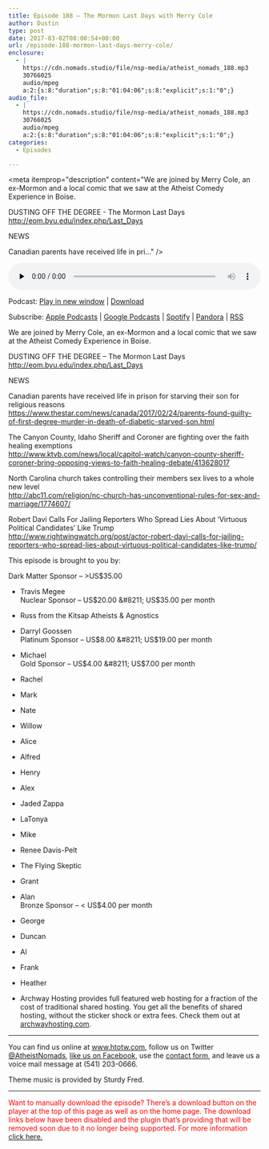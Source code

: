 ```yaml
---
title: ﻿Episode 188 – The Mormon Last Days with Merry Cole
author: Dustin
type: post
date: 2017-03-02T08:00:54+00:00
url: /﻿episode-188-mormon-last-days-merry-cole/
enclosure:
  - |
    https://cdn.nomads.studio/file/nsp-media/atheist_nomads_188.mp3
    30766025
    audio/mpeg
    a:2:{s:8:"duration";s:8:"01:04:06";s:8:"explicit";s:1:"0";}
audio_file:
  - |
    https://cdn.nomads.studio/file/nsp-media/atheist_nomads_188.mp3
    30766025
    audio/mpeg
    a:2:{s:8:"duration";s:8:"01:04:06";s:8:"explicit";s:1:"0";}
categories:
  - Episodes

---
```

<div itemscope itemtype="http://schema.org/AudioObject">
  <meta itemprop="name" content="﻿Episode 188 &#8211; The Mormon Last Days with Merry Cole" />
  
  <meta itemprop="uploadDate" content="2017-03-02T01:00:54-07:00" />
  
  <meta itemprop="encodingFormat" content="audio/mpeg" />
  
  <meta itemprop="duration" content="PT1H04M06S" />
  
  <meta itemprop="description" content="We are joined by Merry Cole, an ex-Mormon and a local comic that we saw at the Atheist Comedy Experience in Boise.

DUSTING OFF THE DEGREE - The Mormon Last Days
http://eom.byu.edu/index.php/Last_Days

NEWS

Canadian parents have received life in pri..." />
  
  <meta itemprop="contentUrl" content="https://dts.podtrac.com/redirect.mp3/cdn.nomads.studio/file/nsp-media/atheist_nomads_188.mp3" />
  
  <meta itemprop="contentSize" content="29.3" />
  </p> 
  
  <div class="powerpress_player" id="powerpress_player_8451">
    <audio class="wp-audio-shortcode" id="audio-1467-195" preload="none" style="width: 100%;" controls="controls"><source type="audio/mpeg" src="https://dts.podtrac.com/redirect.mp3/cdn.nomads.studio/file/nsp-media/atheist_nomads_188.mp3?_=195" /><a href="https://dts.podtrac.com/redirect.mp3/cdn.nomads.studio/file/nsp-media/atheist_nomads_188.mp3">https://dts.podtrac.com/redirect.mp3/cdn.nomads.studio/file/nsp-media/atheist_nomads_188.mp3</a></audio>
  </div>
</div>

<p class="powerpress_links powerpress_links_mp3">
  Podcast: <a href="https://dts.podtrac.com/redirect.mp3/cdn.nomads.studio/file/nsp-media/atheist_nomads_188.mp3" class="powerpress_link_pinw" target="_blank" title="Play in new window" onclick="return powerpress_pinw('https://htotw.com/?powerpress_pinw=1467-podcast');" rel="nofollow">Play in new window</a> | <a href="https://dts.podtrac.com/redirect.mp3/cdn.nomads.studio/file/nsp-media/atheist_nomads_188.mp3" class="powerpress_link_d" title="Download" rel="nofollow" download="atheist_nomads_188.mp3">Download</a>
</p>

<p class="powerpress_links powerpress_subscribe_links">
  Subscribe: <a href="https://podcasts.apple.com/us/podcast/humanists-take-on-the-world/id530050098?mt=2&ls=1" class="powerpress_link_subscribe powerpress_link_subscribe_itunes" target="_blank" title="Subscribe on Apple Podcasts" rel="nofollow">Apple Podcasts</a> | <a href="https://www.google.com/podcasts?feed=aHR0cDovL2F0aGVpc3Rub21hZHMubGlic3luLmNvbS9yc3M%3D" class="powerpress_link_subscribe powerpress_link_subscribe_googleplay" target="_blank" title="Subscribe on Google Podcasts" rel="nofollow">Google Podcasts</a> | <a href="https://open.spotify.com/show/3LzK2xZGike6Tc1GEMtMbr?si=LieN9SNuTpq96smuaUsH8A" class="powerpress_link_subscribe powerpress_link_subscribe_spotify" target="_blank" title="Subscribe on Spotify" rel="nofollow">Spotify</a> | <a href="https://www.pandora.com/podcast/atheist-nomads/PC:10122?corr=62071012&part=ug" class="powerpress_link_subscribe powerpress_link_subscribe_pandora" target="_blank" title="Subscribe on Pandora" rel="nofollow">Pandora</a> | <a href="https://htotw.com/feed/podcast/" class="powerpress_link_subscribe powerpress_link_subscribe_rss" target="_blank" title="Subscribe via RSS" rel="nofollow">RSS</a>
</p>

We are joined by Merry Cole, an ex-Mormon and a local comic that we saw at the Atheist Comedy Experience in Boise.

DUSTING OFF THE DEGREE &#8211; The Mormon Last Days  
<a href="http://eom.byu.edu/index.php/Last_Days" target="_blank" rel="noopener">http://eom.byu.edu/index.php/Last_Days</a>

NEWS

Canadian parents have received life in prison for starving their son for religious reasons  
<a href="https://www.thestar.com/news/canada/2017/02/24/parents-found-guilty-of-first-degree-murder-in-death-of-diabetic-starved-son.html" target="_blank" rel="noopener">https://www.thestar.com/news/canada/2017/02/24/parents-found-guilty-of-first-degree-murder-in-death-of-diabetic-starved-son.html</a>

The Canyon County, Idaho Sheriff and Coroner are fighting over the faith healing exemptions  
<a href="http://www.ktvb.com/news/local/capitol-watch/canyon-county-sheriff-coroner-bring-opposing-views-to-faith-healing-debate/413628017" target="_blank" rel="noopener">http://www.ktvb.com/news/local/capitol-watch/canyon-county-sheriff-coroner-bring-opposing-views-to-faith-healing-debate/413628017</a>

North Carolina church takes controlling their members sex lives to a whole new level  
<a href="http://abc11.com/religion/nc-church-has-unconventional-rules-for-sex-and-marriage/1774607/" target="_blank" rel="noopener">http://abc11.com/religion/nc-church-has-unconventional-rules-for-sex-and-marriage/1774607/</a>

Robert Davi Calls For Jailing Reporters Who Spread Lies About ‘Virtuous Political Candidates’ Like Trump  
<a href="http://www.rightwingwatch.org/post/actor-robert-davi-calls-for-jailing-reporters-who-spread-lies-about-virtuous-political-candidates-like-trump/" target="_blank" rel="noopener">http://www.rightwingwatch.org/post/actor-robert-davi-calls-for-jailing-reporters-who-spread-lies-about-virtuous-political-candidates-like-trump/</a>

This episode is brought to you by:

Dark Matter Sponsor &#8211; >US$35.00  
* Travis Megee  
Nuclear Sponsor &#8211; US$20.00 &#8211; US$35.00 per month  
* Russ from the Kitsap Atheists & Agnostics  
* Darryl Goossen  
Platinum Sponsor &#8211; US$8.00 &#8211; US$19.00 per month  
* Michael  
Gold Sponsor &#8211; US$4.00 &#8211; US$7.00 per month  
* Rachel  
* Mark  
* Nate  
* Willow  
* Alice  
* Alfred  
* Henry  
* Alex  
* Jaded Zappa  
* LaTonya  
* Mike  
* Renee Davis-Pelt  
* The Flying Skeptic  
* Grant  
* Alan  
Bronze Sponsor &#8211; < US$4.00 per month  
* George  
* Duncan  
* Al  
* Frank  
* Heather

* Archway Hosting provides full featured web hosting for a fraction of the cost of traditional shared hosting. You get all the benefits of shared hosting, without the sticker shock or extra fees. Check them out at <a href="http://archwayhosting.com/" target="_blank" rel="noopener">archwayhosting.com</a>.

<hr width="500" />

You can find us online at <a href="https://www.htotw.com/" target="_blank" rel="noopener">www.htotw.com</a>, follow us on Twitter <a href="https://twitter.com/AtheistNomads" target="_blank" rel="noopener">@AtheistNomads</a>, <a href="https://htotw.com/facebook" target="_blank" rel="noopener">like us on Facebook</a>, use the [contact form](https://htotw.com/contact), and leave us a voice mail message at (541) 203-0666.

Theme music is provided by Sturdy Fred.

* * *

<span style="color: #ff0000;">Want to manually download the episode? There&#8217;s a download button on the player at the top of this page as well as on the home page. The download links below have been disabled and the plugin that&#8217;s providing that will be removed soon due to it no longer being supported. For more information <a href="https://www.htotw.com/2017/old-feeds/">click here.</a></span>